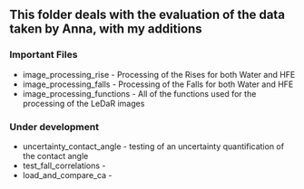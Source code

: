 ## This folder deals with the evaluation of the data taken by Anna, with my additions

### Important Files
* image_processing_rise - Processing of the Rises for both Water and HFE
* image_processing_falls - Processing of the Falls for both Water and HFE
* image_processing_functions - All of the functions used for the processing of the LeDaR images 

### Under development
* uncertainty_contact_angle - testing of an uncertainty quantification of the contact angle
* test_fall_correlations - 
* load_and_compare_ca - 